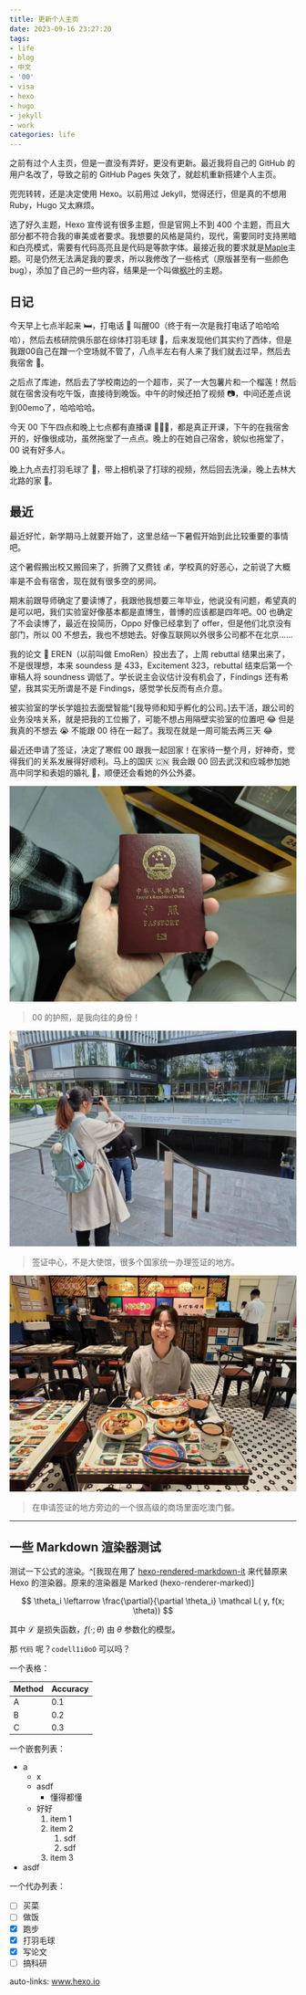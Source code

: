```yaml
---
title: 更新个人主页
date: 2023-09-16 23:27:20
tags:
- life
- blog
- 中文
- '00'
- visa
- hexo
- hugo
- jekyll
- work
categories: life
---
```


之前有过个人主页，但是一直没有弄好，更没有更新。最近我将自己的 GitHub 的用户名改了，导致之前的 GitHub Pages 失效了，就趁机重新搭建个人主页。

兜兜转转，还是决定使用 Hexo。以前用过 Jekyll，觉得还行，但是真的不想用 Ruby，Hugo 又太麻烦。

<!-- more -->

选了好久主题，Hexo 宣传说有很多主题，但是官网上不到 400 个主题，而且大部分都不符合我的审美或者要求。我想要的风格是简约，现代，需要同时支持黑暗和白亮模式，需要有代码高亮且是代码是等款字体。最接近我的要求就是[Maple](https://www.github.com/xbmlz/hexo-theme-maple)主题。可是仍然无法满足我的要求，所以我修改了一些格式（原版甚至有一些颜色 bug），添加了自己的一些内容，结果是一个叫做[枫叶](https://www.github.com/chen-yingfa/hexo-theme-fengye)的主题。

## 日记

今天早上七点半起来 🛏，打电话 📱 叫醒00（终于有一次是我打电话了哈哈哈哈），然后去核研院俱乐部在综体打羽毛球 🏸，后来发现他们其实约了西体，但是我跟00自己在蹭一个空场就不管了，八点半左右有人来了我们就去过早，然后去我宿舍 🏡。

之后点了库迪，然后去了学校南边的一个超市，买了一大包薯片和一个榴莲！然后就在宿舍没有吃午饭，直接待到晚饭。中午的时候还拍了视频 📷，中间还差点说到00emo了，哈哈哈哈。

今天 00 下午四点和晚上七点都有直播课 👩🏻‍🏫，都是真正开课，下午的在我宿舍开的，好像很成功，虽然拖堂了一点点。晚上的在她自己宿舍，貌似也拖堂了，00 说有好多人。

晚上九点去打羽毛球了 🏸，带上相机录了打球的视频，然后回去洗澡，晚上去林大北路的家 🏡。


## 最近

最近好忙，新学期马上就要开始了，这里总结一下暑假开始到此比较重要的事情吧。

这个暑假搬出校又搬回来了，折腾了又费钱 💰，学校真的好恶心，之前说了大概率是不会有宿舍，现在就有很多空的房间。

期末前跟导师确定了要读博了，我跟他我想要三年毕业，他说没有问题，希望真的是可以吧，我们实验室好像基本都是直博生，普博的应该都是四年吧。00 也确定了不会读博了，最近在投简历，Oppo 好像已经拿到了 offer，但是他们北京没有部门，所以 00 不想去，我也不想她去。好像互联网以外很多公司都不在北京……

我的论文 📃 EREN（以前叫做 EmoRen）投出去了，上周 rebuttal 结果出来了，不是很理想，本来 soundess 是 433，Excitement 323，rebuttal 结束后第一个审稿人将 soundness 调低了。学长说主会议估计没有机会了，Findings 还有希望，我其实无所谓是不是 Findings，感觉学长反而有点介意。

被实验室的学长学姐拉去面壁智能^[我导师和知乎孵化的公司。]去干活，跟公司的业务没啥关系，就是把我的工位搬了，可能不想占用隔壁实验室的位置吧 😂 但是我真的不想去 😭 不能跟 00 待在一起了。我现在就是一周可能去两三天 😂

[^2]: 我导师和知乎孵化的的公司

最近还申请了签证，决定了寒假 00 跟我一起回家！在家待一整个月，好神奇，觉得我们的关系发展得好顺利。马上的国庆 🇨🇳 我会跟 00 回去武汉和应城参加她高中同学和表姐的婚礼 💑，顺便还会看她的外公外婆。

![中国公民的护照](/images/中国护照.jpg)

> 00 的护照，是我向往的身份！

![00在签证中心前面](/images/申请签证.jpg)

> 签证中心，不是大使馆，很多个国家统一办理签证的地方。

![我跟00在签证中心周边吃澳门菜](/images/吃澳门菜.jpg)

> 在申请签证的地方旁边的一个很高级的商场里面吃澳门餐。

---

## 一些 Markdown 渲染器测试

测试一下公式的渲染。^[我现在用了 [hexo-rendered-markdown-it](https://github.com/hexojs/hexo-renderer-markdown-it) 来代替原来 Hexo 的渲染器。原来的渲染器是 Marked (hexo-renderer-marked)]

$$
\theta_i \leftarrow  \frac{\partial}{\partial  \theta_i} \mathcal L( y, f(x; \theta))
$$

其中 $\mathcal L$ 是损失函数，$f(\cdot; \theta)$ 由 $\theta$ 参数化的模型。

那 `代码` 呢？`codell1i0oO` 可以吗？

一个表格：

| Method | Accuracy |
| ------ | -------- |
| A      | 0.1      |
| B      | 0.2      |
| C      | 0.3      |

一个嵌套列表：

- a
    - x
    - asdf
        - 懂得都懂
    - 好好
        1. item 1
        2. item 2
            1. sdf
            2. sdf
        3. item 3
- asdf


一个代办列表：

- [ ] 买菜
- [ ] 做饭
- [x] 跑步
- [x] 打羽毛球
- [x] 写论文
- [ ] 搞科研

auto-links: www.hexo.io

